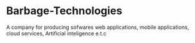 # Barbage-Technologies
A company for producing sofwares web applications, mobile applications, cloud services, Artificial inteligence e.t.c
